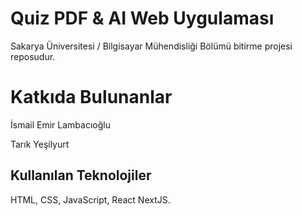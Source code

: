 
# Quiz PDF &  AI Web Uygulaması

Sakarya Üniversitesi / Bilgisayar Mühendisliği Bölümü bitirme projesi reposudur.

# Katkıda Bulunanlar

İsmail Emir Lambacıoğlu

Tarık Yeşilyurt

## Kullanılan Teknolojiler

HTML, CSS, JavaScript, React NextJS.